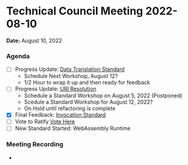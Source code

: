Technical Council Meeting 2022-08-10
===

**Date:** August 10, 2022

### Agenda 

- [ ] Progress Update: [Data Translation Standard](https://hackmd.io/hpwh7m7MRoKJLH_fOowYWg)
  * Schedule Next Workshop, August 12?
  * 1/2 Hour to wrap it up and then ready for feedback
- [ ] Progress Update: [URI Resolution](https://hackmd.io/OaF8KHN0TOOf457GYcnjEQ)
  * Schedule a Standard Workshop on August 5, 2022 (Postponed)
  * Scedule a Standard Workshop for August 12, 2022?
  * On Hold until refactoring is complete
- [x] Final Feedback: [Invocation Standard](https://hackmd.io/@eugenefine/BJ5lOIeHq)
- [ ] Vote to Ratify [Vote Here](https://forum.polywrap.io/t/technical-council-standard-acceptance-invocation-standard/305)
- [ ] New Standard Started: WebAssembly Runtime

### Meeting Recording 

* 
